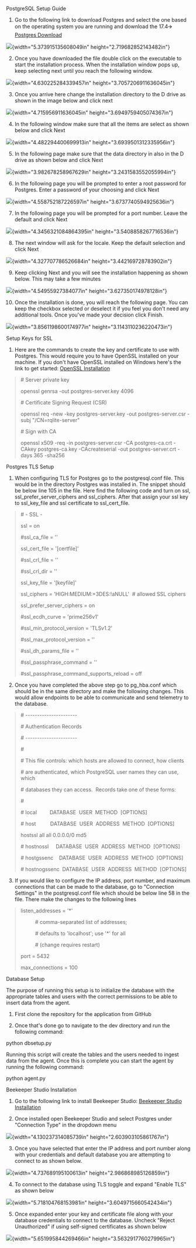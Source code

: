 PostgreSQL Setup Guide

1.  Go to the following link to download Postgres and select the one
    based on the operating system you are running and download the 17.4🡪
    [Postgres
    Download](https://www.enterprisedb.com/downloads/postgres-postgresql-downloads)

![](media/image1.png){width="5.373915135608049in"
height="2.719682852143482in"}

2.  Once you have downloaded the file double click on the executable to
    start the installation process. When the installation window pops
    up, keep selecting next until you reach the following window.

![](media/image2.png){width="4.630225284339457in"
height="3.7057206911636045in"}

3.  Once you arrive here change the installation directory to the D
    drive as shown in the image below and click next

![](media/image3.png){width="4.715956911636045in"
height="3.6949759405074367in"}

4.  In the following window make sure that all the items are select as
    shown below and click Next

![](media/image4.png){width="4.482294400699913in"
height="3.6939501312335956in"}

5.  In the following page make sure that the data directory in also in
    the D drive as shown below and click Next

![](media/image5.png){width="3.982678258967629in"
height="3.2431583552055994in"}

6.  In the following page you will be prompted to enter a root password
    for Postgres. Enter a password of your choosing and click Next

![](media/image6.png){width="4.558752187226597in"
height="3.6737740594925636in"}

7.  In the following page you will be prompted for a port number. Leave
    the default and click Next

![](media/image7.png){width="4.3456321084864395in"
height="3.5408858267716536in"}

8.  The next window will ask for the locale. Keep the default selection
    and click Next

![](media/image8.png){width="4.327707786526684in"
height="3.442169728783902in"}

9.  Keep clicking Next and you will see the installation happening as
    shown below. This may take a few minutes

![](media/image9.png){width="4.54955927384077in"
height="3.627350174978128in"}

10. Once the installation is done, you will reach the following page.
    You can keep the checkbox selected or deselect it if you feel you
    don't need any additional tools. Once you've made your decision
    click Finish.

![](media/image10.png){width="3.8561198600174977in"
height="3.1143110236220473in"}

Setup Keys for SSL

1.  Here are the commands to create the key and certificate to use with
    Postgres. This would require you to have OpenSSL installed on your
    machine. If you don't have OpenSSL installed on Windows here's the
    link to get started: [OpenSSL
    Installation](https://slproweb.com/products/Win32OpenSSL.html)

> \# Server private key
>
> openssl genrsa -out postgres-server.key 4096
>
> \# Certificate Signing Request (CSR)
>
> openssl req -new -key postgres-server.key -out postgres-server.csr
> -subj \"/CN=rqlite-server\"
>
> \# Sign with CA
>
> openssl x509 -req -in postgres-server.csr -CA postgres-ca.crt -CAkey
> postgres-ca.key -CAcreateserial -out postgres-server.crt -days 365
> -sha256

Postgres TLS Setup

1.  When configuring TLS for Postgres go to the postgresql.conf file.
    This would be in the directory Postgres was installed in. The
    snippet should be below line 105 in the file. Here find the
    following code and turn on ssl, ssl_prefer_server_ciphers and
    ssl_ciphers. After that assign your ssl key to ssl_key_file and ssl
    certificate to ssl_cert_file.

> \# - SSL -
>
> ssl = on
>
> #ssl_ca_file = \'\'
>
> ssl_cert_file = \'\[certfile\]\'
>
> #ssl_crl_file = \'\'
>
> #ssl_crl_dir = \'\'
>
> ssl_key_file = \'\[keyfile\]\'
>
> ssl_ciphers = \'HIGH:MEDIUM:+3DES:!aNULL\'  # allowed SSL ciphers
>
> ssl_prefer_server_ciphers = on
>
> #ssl_ecdh_curve = \'prime256v1\'
>
> #ssl_min_protocol_version = \'TLSv1.2\'
>
> #ssl_max_protocol_version = \'\'
>
> #ssl_dh_params_file = \'\'
>
> #ssl_passphrase_command = \'\'
>
> #ssl_passphrase_command_supports_reload = off

2.  Once you have completed the above step go to pg_hba.conf which
    should be in the same directory and make the following changes. This
    would allow endpoints to be able to communicate and send telemetry
    to the database.

> \# \-\-\-\-\-\-\-\-\-\-\-\-\-\-\-\-\-\-\-\-\--
>
> \# Authentication Records
>
> \# \-\-\-\-\-\-\-\-\-\-\-\-\-\-\-\-\-\-\-\-\--
>
> \#
>
> \# This file controls: which hosts are allowed to connect, how clients
>
> \# are authenticated, which PostgreSQL user names they can use, which
>
> \# databases they can access.  Records take one of these forms:
>
> \#
>
> \# local         DATABASE  USER  METHOD  \[OPTIONS\]
>
> \# host          DATABASE  USER  ADDRESS  METHOD  \[OPTIONS\]
>
> hostssl all all 0.0.0.0/0 md5
>
> \# hostnossl     DATABASE  USER  ADDRESS  METHOD  \[OPTIONS\]
>
> \# hostgssenc    DATABASE  USER  ADDRESS  METHOD  \[OPTIONS\]
>
> \# hostnogssenc  DATABASE  USER  ADDRESS  METHOD  \[OPTIONS\]

3.  If you would like to configure the IP address, port number, and
    maximum connections that can be made to the database, go to
    "Connection Settings" in the postgresql.conf file which should be
    below line 58 in the file. There make the changes to the following
    lines

> listen_addresses = \'\*\'
>
>           \# comma-separated list of addresses;
>
>           \# defaults to \'localhost\'; use \'\*\' for all
>
>           \# (change requires restart)
>
> port = 5432
>
> max_connections = 100

Database Setup

The purpose of running this setup is to initialize the database with the
appropriate tables and users with the correct permissions to be able to
insert data from the agent.

1.  First clone the repository for the application from GitHub

2.  Once that's done go to navigate to the dev directory and run the
    following command: 

python dbsetup.py

Running this script will create the tables and the users needed to
ingest data from the agent. Once this is complete you can start the
agent by running the following command:

python agent.py

Beekeeper Studio Installation

1.  Go to the following link to install Beekeeper Studio: [Beekeeper
    Studio Installation](https://www.beekeeperstudio.io/get)

2.  Once installed open Beekeeper Studio and select Postgres under
    "Connection Type" in the dropdown menu

![](media/image11.png){width="4.130237314085739in"
height="2.603903105861767in"}

3.  Once you have selected that enter the IP address and port number
    along with your credentials and default database you are attempting
    to connect to as shown below.

![](media/image12.png){width="4.737689195100613in"
height="2.986868985126859in"}

4.  To connect to the database using TLS toggle and expand "Enable TLS"
    as shown below

![](media/image13.png){width="5.718104768153981in"
height="3.6049715660542434in"}

5.  Once expanded enter your key and certificate file along with your
    database credentials to connect to the database. Uncheck "Reject
    Unauthorized" if using self-signed certificates as shown below

![](media/image14.png){width="5.651995844269466in"
height="3.5632917760279965in"}